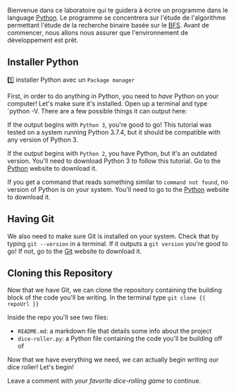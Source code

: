   Bienvenue dans ce laboratoire qui te guidera à écrire un programme dans le language [Python](https://www.python.org). Le programme se concentrera sur l'étude de l'algorithme permettant l'étude de la recherche binaire basée sur le [BFS](https://en.wikipedia.org/wiki/Breadth-first_search). Avant de commencer, nous allons nous assurer que l'environnement de développement est prêt. 

## Installer Python 

:one: installer Python avec un `Package manager`

First, in order to do anything in Python, you need to *have* Python on your computer! Let's make sure it's installed. Open up a terminal and type `python -V. There are a few possible things it can output here:

If the output begins with `Python 3`, you're good to go! This tutorial was tested on a system running Python 3.7.4, but it should be compatible with any version of Python 3. 

If the output begins with `Python 2`, you have Python, but it's an outdated version. You'll need to download Python 3 to follow this tutorial. Go to the [Python](https://www.python.org/downloads/) website to download it.

If you get a command that reads something similar to `command not found`, no version of Python is on your system. You'll need to go to the [Python](https://www.python.org/downloads/) website to download it.

## Having Git

We also need to make sure Git is installed on your system. Check that by typing `git --version` in a terminal. If it outputs a `git version` you're good to go! If not, go to the [Git](https://git-scm.com/downloads) website to download it.

## Cloning this Repository

Now that we have Git, we can clone the repository containing the building block of the code you'll be writing. In the terminal type `git clone {{ repoUrl }}`

Inside the repo you'll see two files:

- `README.md`: a markdown file that details some info about the project
- `dice-roller.py`: a Python file containing the code you'll be building off of

Now that we have everything we need, we can actually begin writing our dice roller! Let's begin! 

Leave a comment with *your favorite dice-rolling game* to continue.